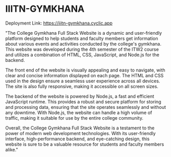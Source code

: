# IIITN-GYMKHANA
Deployment  Link: https://iiitn-gymkhana.cyclic.app

"The College Gymkhana Full Stack Website is a dynamic and user-friendly platform designed to help students and faculty members get information about various events and activities conducted by the college's gymkhana. This website was developed during the 4th semester of the ITW2 course and utilizes a combination of HTML, CSS, JavaScript, and Node.js for the backend.

The front end of the website is visually appealing and easy to navigate, with clear and concise information displayed on each page. The HTML and CSS used in the design ensure a seamless user experience across all devices. The site is also fully responsive, making it accessible on all screen sizes.

The backend of the website is powered by Node.js, a fast and efficient JavaScript runtime. This provides a robust and secure platform for storing and processing data, ensuring that the site operates seamlessly and without any downtime. With Node.js, the website can handle a high volume of traffic, making it suitable for use by the entire college community.

Overall, the College Gymkhana Full Stack Website is a testament to the power of modern web development technologies. With its user-friendly interface, high-performance backend, and eye-catching design, this website is sure to be a valuable resource for students and faculty members alike."
